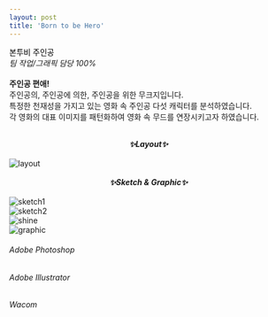 ```yaml
---
layout: post
title: 'Born to be Hero'
---
```



<span style="color:#000000"> 본투비 주인공 </span> <br/> _팀 작업/그래픽 담당 100%_ <br/> <br/>
__주인공 편애!__ <br/>
주인공의, 주인공에 의한, 주인공을 위한 무크지입니다. <br/>
특정한 천재성을 가지고 있는 영화 속 주인공 다섯 캐릭터를 분석하였습니다. <br/>
각 영화의 대표 이미지를 패턴화하여 영화 속 무드를 연장시키고자 하였습니다. <br/> <br/>
**_<center> ✨Layout✨ </center>_** <br/>
![layout](https://user-images.githubusercontent.com/59524785/105332982-8e38f500-5c18-11eb-8b3b-0f853c03a478.jpg) <br/> <br/>
**_<center> ✨Sketch & Graphic✨ </center>_** <br/>
![sketch1](https://user-images.githubusercontent.com/59524785/105345534-bb40d400-5c27-11eb-9e65-5348989fb9f7.jpg) <br/>
![sketch2](https://user-images.githubusercontent.com/59524785/105345602-cd227700-5c27-11eb-8bf0-c5e671592d3c.jpg) <br/>
![shine](https://user-images.githubusercontent.com/59524785/105345903-2f7b7780-5c28-11eb-8309-c565d9508c0a.png) <br/>
![graphic](https://user-images.githubusercontent.com/59524785/105333057-a0b32e80-5c18-11eb-86a1-3b21f045fed0.jpg)


###### _Adobe Photoshop_ <br/>
###### _Adobe Illustrator_ <br/>
###### _Wacom_ <br/>

